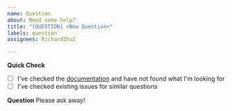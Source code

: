 ```yaml
---
name: Question
about: Need some help?
title: "[QUESTION] <New Question>"
labels: question
assignees: RichardZhu2

---
```


**Quick Check**
- [ ] I've checked the [documentation](https://pyper-dev.github.io/pyper/) and have not found what I'm looking for
- [ ] I've checked existing issues for similar questions

**Question**
Please ask away!
